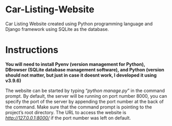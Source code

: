 # Car-Listing-Website
Car Listing Website created using Python programming language and Django framework using SQLite as the database.

# Instructions
<b>You will need to install Pyenv (version management for Python), DBrowser (SQLite database management software), and Python (version should not matter, but just in case it doesnt work, I developed it using v3.9.6)</b>

The website can be started by typing “<i>python manage.py</i>” in the command prompt. By default, the server will be running on port number 8000, you can specify the port of the server by appending the port number at the back of the command. Make sure that the command prompt is pointing to the project’s root directory. The URL to access the website is <i>http://127.0.0.1:8000/</i> if the port number was left on default. 
